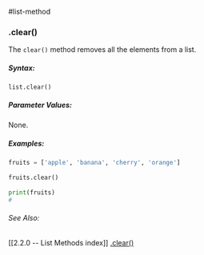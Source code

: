 #list-method 
### .clear()
The `clear()` method removes all the elements from a list.

##### Syntax:
`list.clear()`

##### Parameter Values:
None.

##### Examples:
```python
fruits = ['apple', 'banana', 'cherry', 'orange']  
  
fruits.clear()
  
print(fruits)
#
```


###### See Also:
[[2.2.0 -- List Methods index]]
[.clear()](https://www.w3schools.com/python/ref_list_clear.asp)
